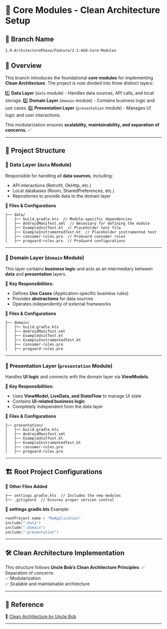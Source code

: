 # 📌 Core Modules - Clean Architecture Setup

## 🌱 Branch Name
`1.0-ArchitecturePhase/Feature/2.1-Add-Core-Modules`

## 🚀 Overview
This branch introduces the foundational **core modules** for implementing **Clean Architecture**. The project is now divided into three distinct layers:

1️⃣ **Data Layer** (`data` module) - Handles data sources, API calls, and local storage.
2️⃣ **Domain Layer** (`domain` module) - Contains business logic and use cases.
3️⃣ **Presentation Layer** (`presentation` module) - Manages UI logic and user interactions.

This modularization ensures **scalability, maintainability, and separation of concerns**. ✅

---

## 📂 Project Structure

### **📁 Data Layer (`data` Module)**
Responsible for handling all **data sources**, including:
- API interactions (Retrofit, OkHttp, etc.)
- Local databases (Room, SharedPreferences, etc.)
- Repositories to provide data to the domain layer

📌 **Files & Configurations**
```
├── data/
│   ├── build.gradle.kts  // Module-specific dependencies
│   ├── AndroidManifest.xml  // Necessary for defining the module
│   ├── ExampleUnitTest.kt  // Placeholder test file
│   ├── ExampleInstrumentedTest.kt  // Placeholder instrumented test
│   ├── consumer-rules.pro  // ProGuard consumer rules
│   ├── proguard-rules.pro  // ProGuard configurations
```

---

### **📁 Domain Layer (`domain` Module)**
This layer contains **business logic** and acts as an intermediary between **data** and **presentation** layers.

📌 **Key Responsibilities:**
- Defines **Use Cases** (Application-specific business rules)
- Provides **abstractions** for data sources
- Operates independently of external frameworks

📌 **Files & Configurations**
```
├── domain/
│   ├── build.gradle.kts
│   ├── AndroidManifest.xml
│   ├── ExampleUnitTest.kt
│   ├── ExampleInstrumentedTest.kt
│   ├── consumer-rules.pro
│   ├── proguard-rules.pro
```

---

### **📁 Presentation Layer (`presentation` Module)**
Handles **UI logic** and connects with the domain layer via **ViewModels**.

📌 **Key Responsibilities:**
- Uses **ViewModel, LiveData, and StateFlow** to manage UI state
- Contains **UI-related business logic**
- Completely independent from the data layer

📌 **Files & Configurations**
```
├── presentation/
│   ├── build.gradle.kts
│   ├── AndroidManifest.xml
│   ├── ExampleUnitTest.kt
│   ├── ExampleInstrumentedTest.kt
│   ├── consumer-rules.pro
│   ├── proguard-rules.pro
```

---

## 🏗 Root Project Configurations

📁 **Other Files Added**
```
├── settings.gradle.kts  // Includes the new modules
├── .gitignore  // Ensures proper version control
```

📌 **settings.gradle.kts** Example:
```kotlin
rootProject.name = "MyApplication"
include(":data")
include(":domain")
include(":presentation")
```

---

## 🛠 Clean Architecture Implementation
This structure follows **Uncle Bob’s Clean Architecture Principles**:
✅ Separation of concerns  
✅ Modularization  
✅ Scalable and maintainable architecture  

---

## 📖 Reference
📖 [Clean Architecture by Uncle Bob](https://blog.cleancoder.com/uncle-bob/2012/08/13/the-clean-architecture.html)

---

